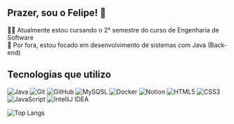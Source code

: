 ## Prazer, sou o Felipe! 👋

👨‍💻 Atualmente estou cursando o 2° semestre do curso de Engenharia de Software <br/>
💭 Por fora, estou focado em desenvolvimento de sistemas com Java (Back-end) <br/>

## Tecnologias que utilizo
![Java](https://img.shields.io/badge/java-%23ED8B00.svg?style=for-the-badge&logo=openjdk&logoColor=white) ![Git](https://img.shields.io/badge/git-%23F05033.svg?style=for-the-badge&logo=git&logoColor=white) ![GitHub](https://img.shields.io/badge/github-%23121011.svg?style=for-the-badge&logo=github&logoColor=white) ![MySQSL](https://img.shields.io/badge/MySQL-00000F?style=for-the-badge&logo=mysql&logoColor=white) ![Docker](https://img.shields.io/badge/Docker-2496ED?style=for-the-badge&logo=docker&logoColor=white) ![Notion](https://img.shields.io/badge/Notion-%23000000.svg?style=for-the-badge&logo=notion&logoColor=white) ![HTML5](https://img.shields.io/badge/html5-%23E34F26.svg?style=for-the-badge&logo=html5&logoColor=white) ![CSS3](https://img.shields.io/badge/css3-%231572B6.svg?style=for-the-badge&logo=css3&logoColor=white) ![JavaScript](https://img.shields.io/badge/javascript-%23323330.svg?style=for-the-badge&logo=javascript&logoColor=%23F7DF1E) ![IntelliJ IDEA](https://img.shields.io/badge/IntelliJIDEA-000000.svg?style=for-the-badge&logo=intellij-idea&logoColor=white) 


![Top Langs](https://github-readme-stats.vercel.app/api/top-langs/?username=lipefnsc&size_weight=0.5&count_weight=0.5)
